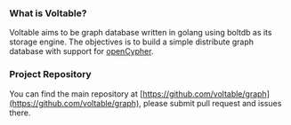 ### What is Voltable?

Voltable aims to be graph database written in golang using boltdb as its storage engine. 
The objectives is to build a simple distribute graph database with support for [openCypher](https://www.opencypher.org/).

### Project Repository

You can find the main repository at [https://github.com/voltable/graph](https://github.com/voltable/graph), please submit pull request and issues there.
